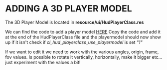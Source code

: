 # ADDING A 3D PLAYER MODEL

The 3D Player Model is located in **resource/ui/HudPlayerClass.res**

We can find the code to add a player model [HERE](https://raw.githubusercontent.com/Hypnootize/Hud-Update-Guide/master/Files/[HudPlayerClass]%20Player%20Model.txt)
Copy the code and add it at the end of the HudPlayerClass file and the playermodel should now show up if it isn't check if *cl_hud_playerclass_use_playermodel* is set *"1"*

If we want to edit it we need to work with the various angles, origin, frame, fov values. Is possible to rotate it vertically, horizontally, make it bigger etc… just experiment with the values a bit!